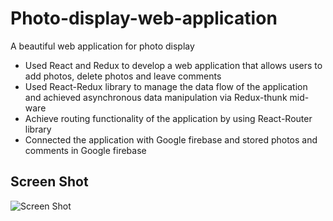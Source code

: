 # Photo-display-web-application
A beautiful web application for photo display
- Used React and Redux to develop a web application that allows users to add photos, delete photos and leave comments
- Used React-Redux library to manage the data flow of the application and achieved asynchronous data manipulation via Redux-thunk mid-ware
- Achieve routing functionality of the application by using React-Router library
- Connected the application with Google firebase and stored photos and comments in Google firebase

## Screen Shot
![Screen Shot](https://github.com/YH-G/Photo-display-web-application/blob/master/demo/demo.gif?raw=true)
